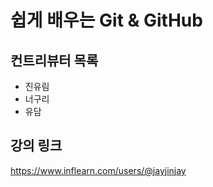 # 쉽게 배우는 Git & GitHub

## 컨트리뷰터 목록

- 진유림
- 너구리
- 유담
## 강의 링크
https://www.inflearn.com/users/@jayjinjay